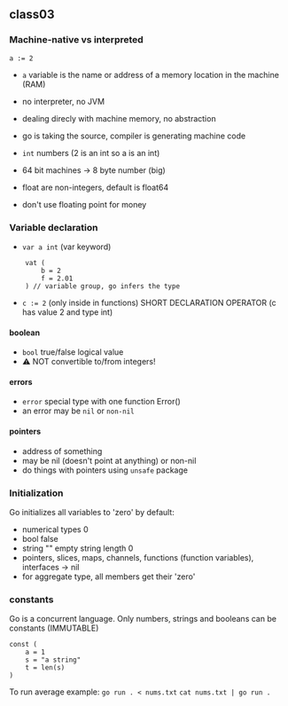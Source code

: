 ## class03

### Machine-native vs interpreted

`a := 2`
- `a` variable is the name or address of a memory location in the machine (RAM)
- no interpreter, no JVM
- dealing direcly with machine memory, no abstraction
- go is taking the source, compiler is generating machine code

- `int` numbers (2 is an int so a is an int)
- 64 bit machines -> 8 byte number (big)
- float are non-integers, default is float64
- don't use floating point for money

### Variable declaration

- `var a int` (var keyword)
```
    vat (
        b = 2
        f = 2.01
    ) // variable group, go infers the type
```

- `c := 2` (only inside in functions) SHORT DECLARATION OPERATOR (c has value 2 and type int)

#### boolean
-  `bool` true/false logical value
- ⚠️ NOT convertible to/from integers!

#### errors
- `error` special type with one function Error()
- an error may be `nil` or `non-nil`

#### pointers
- address of something
- may be nil (doesn't point at anything) or non-nil 
- do things with pointers using `unsafe` package

### Initialization

Go initializes all variables to 'zero' by default:
- numerical types 0
- bool false
- string "" empty string length 0
- pointers, slices, maps, channels, functions (function variables), interfaces -> nil
- for aggregate type, all members get their 'zero'

### constants

Go is a concurrent language. Only numbers, strings and booleans can be constants (IMMUTABLE)
```
const (
    a = 1
    s = "a string"
    t = len(s)
)
```
To run average example:
`go run . < nums.txt`
`cat nums.txt | go run .` 